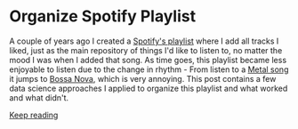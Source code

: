 # Organize Spotify Playlist

A couple of years ago I created a [Spotify's playlist](https://open.spotify.com/playlist/4FO6rgOkMYPlIg8Zt7CK2v?si=axfNAfnASBiuEve3y-_iwg) where I add all tracks I liked, just as the main repository of things I'd like to listen to, no matter the mood I was when I added that song. As time goes, this playlist became less enjoyable to listen due to the change in rhythm - From listen to a [Metal song](https://open.spotify.com/track/3z5ggGtcs4t8pizW521gW9?si=arc-Mcc1Sh6PS2kQ9umvVw) it jumps to [Bossa Nova](https://open.spotify.com/track/5xTt7WCmlfdSa9aP3MV56A?si=kYk4HNgsTuazBYfwoAYvpA), which is very annoying. This post contains a few data science approaches I applied to organize this playlist and what worked and what didn't.

[Keep reading](https://arjon.es/2020/a-data-science-approach-to-organize-my-playlist/)
